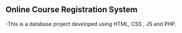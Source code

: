 ## Online Course Registration System

-This is a database project developed using HTML, CSS , JS and PHP. 
